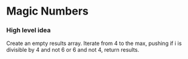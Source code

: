 # Magic Numbers

### High level idea

Create an empty results array.  Iterate from 4 to the max, pushing if i is divisible by 4 and not 6 or 6 and not 4, return results.  